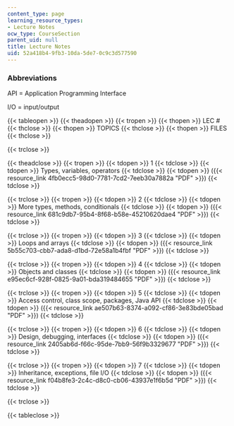 ```yaml
---
content_type: page
learning_resource_types:
- Lecture Notes
ocw_type: CourseSection
parent_uid: null
title: Lecture Notes
uid: 52a418b4-9fb3-10da-5de7-0c9c3d577590
---
```


### Abbreviations

API = Application Programming Interface

I/O = input/output

{{< tableopen >}}
{{< theadopen >}}
{{< tropen >}}
{{< thopen >}}
LEC #
{{< thclose >}}
{{< thopen >}}
TOPICS
{{< thclose >}}
{{< thopen >}}
FILES
{{< thclose >}}

{{< trclose >}}

{{< theadclose >}}
{{< tropen >}}
{{< tdopen >}}
1
{{< tdclose >}}
{{< tdopen >}}
Types, variables, operators
{{< tdclose >}}
{{< tdopen >}}
({{< resource_link 4fb0ecc5-98d0-7781-7cd2-7eeb30a7882a "PDF" >}})
{{< tdclose >}}

{{< trclose >}}
{{< tropen >}}
{{< tdopen >}}
2
{{< tdclose >}}
{{< tdopen >}}
More types, methods, conditionals
{{< tdclose >}}
{{< tdopen >}}
({{< resource_link 681c9db7-95b4-8f68-b58e-45210620dae4 "PDF" >}})
{{< tdclose >}}

{{< trclose >}}
{{< tropen >}}
{{< tdopen >}}
3
{{< tdclose >}}
{{< tdopen >}}
Loops and arrays
{{< tdclose >}}
{{< tdopen >}}
({{< resource_link 5b55c703-cbb7-ada8-d1bd-72e58a1b4fbf "PDF" >}})
{{< tdclose >}}

{{< trclose >}}
{{< tropen >}}
{{< tdopen >}}
4
{{< tdclose >}}
{{< tdopen >}}
Objects and classes
{{< tdclose >}}
{{< tdopen >}}
({{< resource_link e95ec6cf-928f-0825-9a01-bda319484655 "PDF" >}})
{{< tdclose >}}

{{< trclose >}}
{{< tropen >}}
{{< tdopen >}}
5
{{< tdclose >}}
{{< tdopen >}}
Access control, class scope, packages, Java API
{{< tdclose >}}
{{< tdopen >}}
({{< resource_link ae507b63-8374-a092-cf86-3e83bde05bad "PDF" >}})
{{< tdclose >}}

{{< trclose >}}
{{< tropen >}}
{{< tdopen >}}
6
{{< tdclose >}}
{{< tdopen >}}
Design, debugging, interfaces
{{< tdclose >}}
{{< tdopen >}}
({{< resource_link 2405ab6d-f66c-95de-7bb9-56f9b3329677 "PDF" >}})
{{< tdclose >}}

{{< trclose >}}
{{< tropen >}}
{{< tdopen >}}
7
{{< tdclose >}}
{{< tdopen >}}
Inheritance, exceptions, file I/O
{{< tdclose >}}
{{< tdopen >}}
({{< resource_link f04b8fe3-2c4c-d8c0-cb06-43937e1f6b5d "PDF" >}})
{{< tdclose >}}

{{< trclose >}}

{{< tableclose >}}